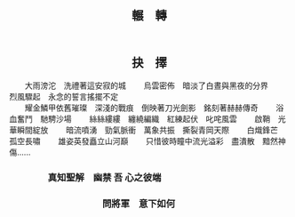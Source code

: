 ##  &emsp;&emsp;&emsp;&emsp;&emsp;&emsp;&emsp;&emsp;&emsp;&emsp;&emsp;&emsp;&emsp;&emsp;&emsp;&emsp;<center> 輾&emsp;轉 </center>
##  &emsp;&emsp;&emsp;&emsp;&emsp;&emsp;&emsp;&emsp;&emsp;&emsp;&emsp;&emsp;&emsp;&emsp;&emsp;&emsp;<center> 抉&emsp;擇 </center>
&emsp;&emsp;大雨滂沱&emsp;洗禮著這安寂的城
&emsp;&emsp;烏雲密佈&emsp;暗淡了白晝與黑夜的分界
&emsp;&emsp;烈風驟起&emsp;永念的誓言搖擺不定
<br />
&emsp;&emsp;耀金鱗甲依舊璀璨&emsp;深淺的戰痕&emsp;倒映著刀光劍影&emsp;銘刻著赫赫傳奇
&emsp;&emsp;浴血奮鬥&emsp;馳騁沙場
&emsp;&emsp;絲絲縷縷&emsp;纏繞編織&emsp;紅練起伏&emsp;叱咤風雲
&emsp;&emsp;啟鞘&emsp;光華瞬間綻放
&emsp;&emsp;暗流噴湧&emsp;勁氣脈衝&emsp;萬象共振&emsp;撕裂青岡天際
&emsp;&emsp;白熾鋒芒&emsp;孤空長嘯
&emsp;&emsp;雄姿英發矗立山河巔
&emsp;&emsp;只惜彼時瞳中流光溢彩&emsp;盡潰散&emsp;黯然神傷......
<br />
### &emsp;&emsp;&emsp;&emsp; 真知聖解&emsp;幽禁 吾 心之彼端
### &emsp;&emsp;&emsp;&emsp;&emsp;&emsp;&emsp;&emsp;&emsp;&emsp; 問將軍&emsp;意下如何
